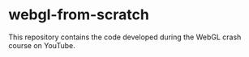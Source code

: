 # webgl-from-scratch
This repository contains the code developed during the WebGL crash course on YouTube.
